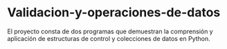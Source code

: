 # Validacion-y-operaciones-de-datos
El proyecto consta de dos programas que demuestran la comprensión y aplicación de estructuras de control y colecciones de datos en Python.
